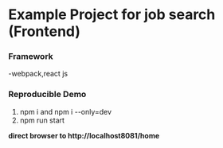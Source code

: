 # Example Project for job search (Frontend)



### Framework
 -webpack,react js

### Reproducible Demo
1. npm i and npm i --only=dev 
2. npm run start 


**direct browser to http://localhost8081/home**
